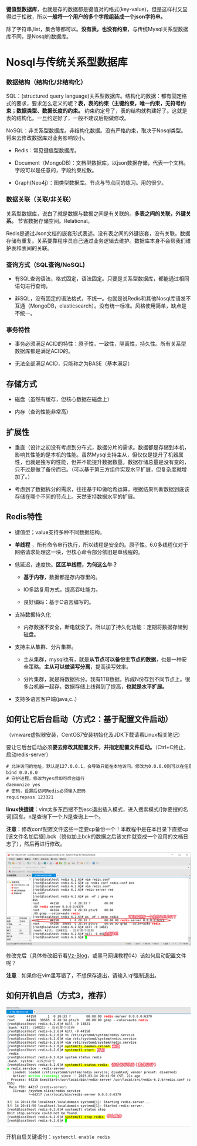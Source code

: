 **键值型数据库**，也就是存的数据都是键值对的格式(key-value)，但是这样村又显得过于松散，所以**一般将一个用户的多个字段组装成一个json字符串。**

除了字符串,list，集合等都可以。**没有表，也没有约束**，与传统Mysql关系型数据库不同，是Nosql的数据库。

# Nosql与传统关系型数据库

### 数据结构（结构化/非结构化）

SQL：(structured query language)关系型数据库。结构化的数据：都有固定格式的要求，要求怎么定义的呢？**表，表的约束（主键约束，唯一约束，无符号约束；数据类型、数据长度的约束。** 约束约定号了，表的结构就构建好了。这就是表的结构化。一旦约定好了，一般不建议后期做修改。

NoSQL：非关系型数据库。非结构化数据。没有严格约束，取决于Nosql类型。将来去修改数据库对业务影响较小。

- Redis：常见键值型数据库。

- Document（MongoDB)：文档型数据库，以json数据存储，代表一个文档。字段可以是任意的，字段约束松散。

- Graph(Neo4j）：图类型数据库。节点与节点间的练习。用的很少。

### 数据关联（关联/非关联）

关系型数据库，说白了就是数据与数据之间是有关联的。**多表之间的关联，外键关系。** 节省数据存储空间。Relational。

Redis是通过Json文档的嵌套形式表述。没有表之间的外键嵌套，没有关联。数据存储有重复。关系要靠程序员自己通过业务逻辑去维护。数据库本身不会帮我们维护表和表间的关联。

### 查询方式（SQL查询/NoSQL)

- 有SQL查询语法，格式固定，语法固定。只要是关系型数据库，都能通过相同语句进行查询。

- 非SQL，没有固定的语法格式，不统一。也就是说Redis和其他Nosql库语发不互通（MongoDB，elasticsearch）。没有统一标准。风格使用简单，缺点是不统一。

### 事务特性

- 事务必须满足ACID的特性：原子性，一致性，隔离性，持久性。所有关系型数据库都是满足ACID的。

- 无法全部满足ACID，只能称之为BASE（基本满足）

## 存储方式

- 磁盘（虽然有缓存，但核心数据在磁盘上）

- 内存（查询性能非常高）

## 扩展性

- 垂直（设计之初没有考虑到分布式，数据分片的需求。数据都是存储到本机，影响其性能的是本机的性能。虽然Mysql支持主从，但仅仅是提升了机器属性，也就是独写的性能，但并不能提升数据数量。数据存储总量是没有变的，只不过是做了备份而已。（可以基于第三方组件实现水平扩展，但复杂度就增加了。）

- 考虑到了数据拆分的需求，往往基于ID做哈希运算，根据结果判断数据到底该存储在哪个不同的节点上。天然支持数据水平的扩展。

## Redis特性

- 键值型；value支持多种不同数据结构。

- **单线程** ，所有命令串行执行，所以线程是安全的。原子性。6.0多线程仅对于网络请求处理这一块，但核心命令部分依旧是单线程的。

- 低延迟，速度快。**区区单线程，为何这么牛？** 
  
  - **基于内存**，数据都是存内存里的。
  
  - IO多路复用方式，提高吞吐能力。
  
  - 良好编码：基于C语言编写的。

- 支持数据持久化
  
  - 内存数据不安全，断电就没了。所以加了持久化功能：定期将数据存储到磁盘。

- 支持主从集群、分片集群。
  
  - 主从集群，mysql也有，就是**从节点可以备份主节点的数据**，也是一种安全策略。**主从可以做读写分离**，提高读写效率。
  
  - 分片集群，就是将数据拆分。我有1TB数据，拆成N份存到不同节点上。很多台机器一起存，数据存储上线得到了提高，**也就是水平扩展。**

- 支持多语言客户端(java,c..)

## 如何让它后台启动（方式2：基于配置文件启动）

（vmware虚拟器安装，CentOS7安装初始化及JDK下载请看Linux相关笔记）

要让它后台启动必须**要去修改其配置文件，并指定配置文件启动。**（Ctrl+C终止，启动redis-server）

```html
# 允许访问的地址，默认是127.0.0.1，会导致只能在本地访问。修改为0.0.0.0则可以在任意IP访问，生产环境不要设置为0.0.0.0
bind 0.0.0.0
# 守护进程，修改为yes后即可后台运行
daemonize yes 
# 密码，设置后访问Redis必须输入密码
requirepass 123321

```

**linux快捷键**：vim太多东西搜不到esc退出插入模式，进入搜索模式/[你要搜的名词]回车。n是查询下一个,N是查询上一个。

**注意**：修改conf配置文件这些一定要cp备份一个！本教程中是在本目录下直接cp [该文件名加后缀].bck（貌似加上bck的数据之后该文件就变成一个没用的文档日志了），然后再进行修改。

![Xshell_hIs8r8upSQ.png](https://raw.githubusercontent.com/Fanyup/cloudimg/master/img/Xshell_hIs8r8upSQ.png)

修改完后（具体修改细节看[Vz-Blog](https://www.oz6.cn/articles/58)，或黑马网课教程04）该如何启动配置文件呢？

**注意**：如果你在vim里写错了，不想保存退出，请输入:q!强制退出。

## 如何开机自启（方式3，推荐）

![Xshell_puqAY88ADs.png](https://raw.githubusercontent.com/Fanyup/cloudimg/master/img/Xshell_puqAY88ADs.png)

开机自启关键语句：`systemctl enable redis`

